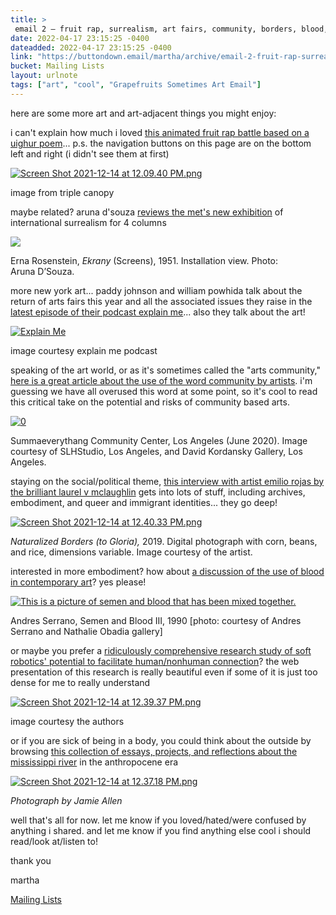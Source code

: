 ```yaml
---
title: > 
 email 2 – fruit rap, surrealism, art fairs, community, borders, blood, robots, rivers
date: 2022-04-17 23:15:25 -0400
dateadded: 2022-04-17 23:15:25 -0400
link: "https://buttondown.email/martha/archive/email-2-fruit-rap-surrealism-art-fairs-community/"
bucket: Mailing Lists
layout: urlnote
tags: ["art", "cool", "Grapefruits Sometimes Art Email"]
--- 
```


<![CDATA[<p>here are some more art and art-adjacent things you might enjoy:</p>
<p></p>
<p>i can't explain how much i loved <a href="https://www.canopycanopycanopy.com/contents/in-this-orchard-im-the-boss" rel="noopener noreferrer nofollow" target="_blank">this animated fruit rap battle based on a uighur poem</a>... p.s. the navigation buttons on this page are on the bottom left and right (i didn't see them at first)</p>
<p><a href="https://www.canopycanopycanopy.com/contents/in-this-orchard-im-the-boss" rel="noopener noreferrer nofollow" target="_blank"><img alt="Screen Shot 2021-12-14 at 12.09.40 PM.png" src="https://buttondown.s3.amazonaws.com/images/f5cba127-9c31-4117-9259-9c363d1b13a7.png"/></a></p>
<p>image from triple canopy</p>
<p>maybe related? aruna d'souza <a href="https://4columns.org/d-souza-aruna/surrealism-beyond-borders" rel="noopener noreferrer nofollow" target="_blank">reviews the met's new exhibition</a> of international surrealism for 4 columns</p>
<p><a href="https://4columns.org/d-souza-aruna/surrealism-beyond-borders" rel="noopener noreferrer nofollow" target="_blank"><img src="https://4columns.org/img/column/dsouza_surrealismbeyondborders_3.jpg"/></a></p>
<p>Erna Rosenstein, <em>Ekrany </em>(Screens), 1951. Installation view. Photo: Aruna D’Souza.</p>
<p>more new york art... paddy johnson and william powhida talk about the return of arts fairs this year and all the associated issues they raise in the <a href="https://explainme.podbean.com/e/what-does-a-return-to-the-art-world-mean/" rel="noopener noreferrer nofollow" target="_blank">latest episode of their podcast explain me</a>... also they talk about the art!</p>
<p><a href="https://explainme.podbean.com/e/what-does-a-return-to-the-art-world-mean/" rel="noopener noreferrer nofollow" target="_blank"><img alt="Explain Me" src="https://pbcdn1.podbean.com/imglogo/image-logo/2103366/marclay.jpg"/></a></p>
<p>image courtesy explain me podcast</p>
<p>speaking of the art world, or as it's sometimes called the "arts community," <a href="https://contemporaryartreview.la/learn-from-this-community/" rel="noopener noreferrer nofollow" target="_blank">here is a great article about the use of the word community by artists</a>. i'm guessing we have all overused this word at some point, so it's cool to read this critical take on the potential and risks of community based arts.</p>
<p><a href="https://contemporaryartreview.la/learn-from-this-community/" rel="noopener noreferrer nofollow" target="_blank"><img alt="0" src="https://i2.wp.com/contemporaryartreview.la/wp-content/uploads/2021/08/8.jpg?resize=850%2C567&amp;ssl=1"/></a></p>
<p>Summaeverythang Community Center, Los Angeles (June 2020). Image courtesy of SLHStudio, Los Angeles, and David Kordansky Gallery, Los Angeles.</p>
<p>staying on the social/political theme, <a href="http://thisispublicparking.com/posts/strategies-to-enflesh-the-archive-a-conversation-with-emilio-rojas" rel="noopener noreferrer nofollow" target="_blank">this interview with artist emilio rojas by the brilliant laurel v mclaughlin</a> gets into lots of stuff, including archives, embodiment, and queer and immigrant identities... they go deep!</p>
<p><a href="http://thisispublicparking.com/posts/strategies-to-enflesh-the-archive-a-conversation-with-emilio-rojas" rel="noopener noreferrer nofollow" target="_blank"><img alt="Screen Shot 2021-12-14 at 12.40.33 PM.png" src="https://buttondown.s3.amazonaws.com/images/33d24140-9575-423c-9087-555dd15789b6.png"/></a></p>
<p><em>Naturalized Borders (to Gloria), </em>2019. Digital photograph with corn, beans, and rice, dimensions variable. Image courtesy of the artist.</p>
<p>interested in more embodiment? how about <a href="https://www.artpapers.org/bleeding-out-on-the-use-of-blood-in-contemporary-art/" rel="noopener noreferrer nofollow" target="_blank">a discussion of the use of blood in contemporary art</a>? yes please!</p>
<p><a href="https://www.artpapers.org/bleeding-out-on-the-use-of-blood-in-contemporary-art/" rel="noopener noreferrer nofollow" target="_blank"><img alt="This is a picture of semen and blood that has been mixed together." src="https://www.artpapers.org/wp-content/uploads/2021/11/K14.-Semen-and-Blood-III-scaled.jpg"/></a></p>
<p>Andres Serrano, Semen and Blood III, 1990 [photo: courtesy of Andres Serrano and Nathalie Obadia gallery]</p>
<p>or maybe you prefer a <a href="https://www.researchcatalogue.net/view/549014/605906/50" rel="noopener noreferrer nofollow" target="_blank">ridiculously comprehensive research study of soft robotics' potential to facilitate human/nonhuman connection</a>? the web presentation of this research is really beautiful even if some of it is just too dense for me to really understand</p>
<p><a href="https://www.researchcatalogue.net/view/549014/605906" rel="noopener noreferrer nofollow" target="_blank"><img alt="Screen Shot 2021-12-14 at 12.39.37 PM.png" src="https://buttondown.s3.amazonaws.com/images/327249b7-5dc1-4f8b-aaeb-edf366931bc5.png"/></a></p>
<p>image courtesy the authors</p>
<p>or if you are sick of being in a body, you could think about the outside by browsing <a href="https://www.anthropocene-curriculum.org/project/mississippi/temporary-continent/" rel="noopener noreferrer nofollow" target="_blank">this collection of essays, projects, and reflections about the mississippi river</a> in the anthropocene era</p>
<p><a href="https://www.anthropocene-curriculum.org/project/mississippi/temporary-continent/" rel="noopener noreferrer nofollow" target="_blank"><img alt="Screen Shot 2021-12-14 at 12.37.18 PM.png" src="https://buttondown.s3.amazonaws.com/images/43bfd56e-8ce8-4e85-b78c-9b2b8dd9d31a.png"/></a></p>
<p><em>Photograph by Jamie Allen</em></p>
<p>well that's all for now. let me know if you loved/hated/were confused by anything i shared. and let me know if you find anything else cool i should read/look at/listen to!</p>
<p>thank you</p>
<p>martha</p>
<p></p>
 <!-- end excerpt --> 
<div class='bucket'><a class='internal-link' href='/buckets/mailing-lists'>Mailing Lists</a></div> 
